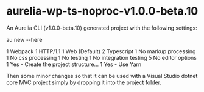 # aurelia-wp-ts-noproc-v1.0.0-beta.10

An Aurelia CLI (v1.0.0-beta.10) generated project with the following settings:

au new --here

1 Webpack
1 HTTP/1.1
1 Web (Default)
2 Typescript
1 No markup processing
1 No css processing
1 No testing
1 No integration testing
5 No editor options
1 Yes - Create the project structure...
1 Yes - Use Yarn

Then some minor changes so that it can be used with a Visual Studio dotnet core MVC project simply by dropping it into the project folder.
